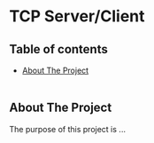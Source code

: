 # TCP Server/Client

## Table of contents
* [About The Project](#about-the-project)
<br/><br/>

## About The Project
The purpose of this project is ...
<br/><br/>
